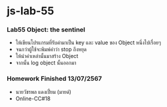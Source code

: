 # js-lab-55
### Lab55 Object: the sentinel
- ให้เขียนโปรแกรมที่รับค่ามาเป็น  key และ value  ของ Object หนึ่งไปเรื่อยๆ
- จนกว่าผู้ใช้จะพิมพ์คำว่า stop ถึงหยุด
- ให้นำค่าเหล่านั้นมาสร้าง Object
- จากนั้น log object นั้นออกมา

### Homework Finished 13/07/2567
- นายวัชรพล แดงเปี่ยม (มายด์)
- Online-CC#18